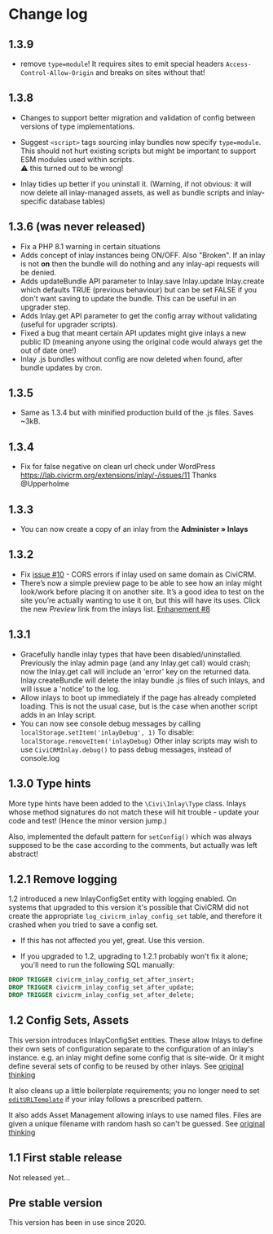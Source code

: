 # Change log

## 1.3.9

- remove `type=module`! It requires sites to emit special headers 
  `Access-Control-Allow-Origin` and breaks on sites without that!


## 1.3.8

- Changes to support better migration and validation of config between versions
  of type implementations.

- Suggest `<script>` tags sourcing inlay bundles now specify `type=module`. This
  should not hurt existing scripts but might be important to support ESM modules used within scripts.  
  ⚠️ this turned out to be wrong!

- Inlay tidies up better if you uninstall it. (Warning, if not obvious: it will 
  now delete all inlay-managed assets, as well as bundle scripts and inlay-specific database tables)

## 1.3.6 (was never released)

- Fix a PHP 8.1 warning in certain situations
- Adds concept of inlay instances being ON/OFF. Also "Broken". If an inlay is
  not **on** then the bundle will do nothing and any inlay-api requests will be denied.
- Adds updateBundle API parameter to Inlay.save Inlay.update Inlay.create
  which defaults TRUE (previous behaviour) but can be set FALSE if you don't want
  saving to update the bundle. This can be useful in an upgrader step.
- Adds Inlay.get API parameter to get the config array without validating
  (useful for upgrader scripts).
- Fixed a bug that meant certain API updates might give inlays a new public
  ID (meaning anyone using the original code would always get the out of date one!)
- Inlay .js bundles without config are now deleted when found, after
  bundle updates by cron.

## 1.3.5

- Same as 1.3.4 but with minified production build of the .js files. Saves ~3kB.

## 1.3.4

- Fix for false negative on clean url check under WordPress
  https://lab.civicrm.org/extensions/inlay/-/issues/11 Thanks @Upperholme

## 1.3.3

- You can now create a copy of an inlay from the **Administer » Inlays**

## 1.3.2

- Fix [issue #10](https://lab.civicrm.org/extensions/inlay/-/issues/10) - CORS errors if inlay used on same domain as CiviCRM.
- There’s now a simple preview page to be able to see how an inlay might look/work before placing it on another site. It’s a good idea to test on the site you’re actually wanting to use it on, but this will have its uses. Click the new _Preview_ link from the inlays list. [Enhanement #8](https://lab.civicrm.org/extensions/inlay/-/issues/8)

## 1.3.1

- Gracefully handle inlay types that have been disabled/uninstalled. Previously the inlay admin page (and any Inlay.get call) would crash; now the Inlay.get call will include an 'error' key on the returned data. Inlay.createBundle will delete the inlay bundle .js files of such inlays, and will issue a 'notice' to the log.
- Allow inlays to boot up immediately if the page has already completed loading. This is not the usual case, but is the case when another script adds in an Inlay script.
- You can now see console debug messages by calling `localStorage.setItem('inlayDebug', 1)` To disable: `localStorage.removeItem('inlayDebug)` Other inlay scripts may wish to use `CiviCRMInlay.debug()` to pass debug messages, instead of console.log

## 1.3.0 Type hints

More type hints have been added to the `\Civi\Inlay\Type` class. Inlays whose method signatures do not match these will hit trouble - update your code and test! (Hence the minor version jump.)

Also, implemented the default pattern for `setConfig()` which was always supposed to be the case according to the comments, but actually was left abstract!

## 1.2.1 Remove logging

1.2 introduced a new InlayConfigSet entity with logging enabled. On systems that upgraded to this version it's possible that CiviCRM did not create the appropriate `log_civicrm_inlay_config_set` table, and therefore it crashed when you tried to save a config set.

- If this has not affected you yet, great. Use this version.

- If you upgraded to 1.2, upgrading to 1.2.1 probably won't fix it alone; you'll need to run the following SQL manually:

```SQL
DROP TRIGGER civicrm_inlay_config_set_after_insert;
DROP TRIGGER civicrm_inlay_config_set_after_update;
DROP TRIGGER civicrm_inlay_config_set_after_delete;
```

## 1.2 Config Sets, Assets

This version introduces InlayConfigSet entities. These allow Inlays to define their own sets of configuration separate to the configuration of an inlay's instance. e.g. an inlay might define some config that is site-wide. Or it might define several sets of config to be reused by other inlays. See [original thinking](https://lab.civicrm.org/extensions/inlay/-/issues/4)

It also cleans up a little boilerplate requirements; you no longer need to set [`editURLTemplate`](https://lab.civicrm.org/extensions/inlay/-/blob/4e9307f80b56419a1e020a2dc0bdae11d8ba8d56/Civi/Inlay/Type.php#L26) if your inlay follows a prescribed pattern.

It also adds Asset Management allowing inlays to use named files. Files are given a unique filename with random hash so can't be guessed. See [original thinking](https://lab.civicrm.org/extensions/inlay/-/issues/5)

## 1.1 First stable release

Not released yet...

## Pre stable version

This version has been in use since 2020.
